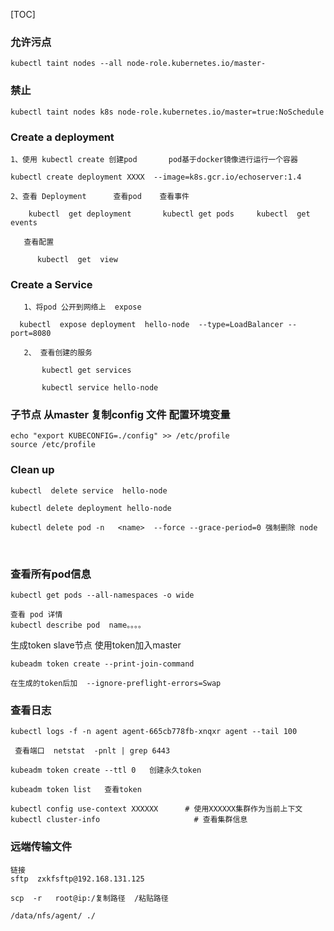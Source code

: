 [TOC]

### 允许污点

```
kubectl taint nodes --all node-role.kubernetes.io/master-
```



### 禁止

```
kubectl taint nodes k8s node-role.kubernetes.io/master=true:NoSchedule
```



### Create a deployment

```
1、使用 kubectl create 创建pod       pod基于docker镜像进行运行一个容器

kubectl create deployment XXXX  --image=k8s.gcr.io/echoserver:1.4

2、查看 Deployment      查看pod    查看事件       

​    kubectl  get deployment       kubectl get pods     kubectl  get events          

​	查看配置

​      kubectl  get  view
```



### Create a Service 

```
   1、将pod 公开到网络上  expose

  kubectl  expose deployment  hello-node  --type=LoadBalancer --port=8080

​	2、 查看创建的服务

​		kubectl get services  

​		kubectl service hello-node
```



### 子节点 从master 复制config 文件  配置环境变量

```
echo "export KUBECONFIG=./config" >> /etc/profile
source /etc/profile
```

### Clean up

```
kubectl  delete service  hello-node 

kubectl delete deployment hello-node

kubectl delete pod -n   <name>  --force --grace-period=0 强制删除 node

```

​     

### 查看所有pod信息

```
kubectl get pods --all-namespaces -o wide

查看 pod 详情
kubectl describe pod  name。。。。
```



生成token   slave节点  使用token加入master

```
kubeadm token create --print-join-command  

在生成的token后加  --ignore-preflight-errors=Swap
```



### 查看日志

```
kubectl logs -f -n agent agent-665cb778fb-xnqxr agent --tail 100

​ 查看端口  netstat  -pnlt | grep 6443

kubeadm token create --ttl 0   创建永久token

kubeadm token list   查看token

kubectl config use-context XXXXXX      # 使用XXXXXX集群作为当前上下文
kubectl cluster-info                     # 查看集群信息
```



### 远端传输文件

```
链接
sftp  zxkfsftp@192.168.131.125 

scp  -r   root@ip:/复制路径  /粘贴路径

/data/nfs/agent/ ./
```

